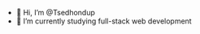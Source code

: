- 👋 Hi, I’m @Tsedhondup
- 🌱 I’m currently studying full-stack web development 

<!---
Tsedhondup/Tsedhondup is a ✨ special ✨ repository because its `README.md` (this file) appears on your GitHub profile.
You can click the Preview link to take a look at your changes.
--->

